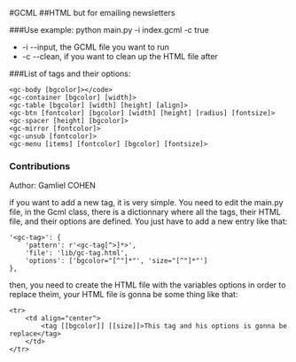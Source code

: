 
#GCML
##HTML but for emailing newsletters

###Use example:
	python main.py -i index.gcml -c true

* -i --input, the GCML file you want to run
* -c --clean, if you want to clean up the HTML file after

###List of tags and their options:

	<gc-body [bgcolor]></code>
	<gc-container [bgcolor] [width]>
	<gc-table [bgcolor] [width] [height] [align]>
	<gc-btn [fontcolor] [bgcolor] [width] [height] [radius] [fontsize]>
	<gc-spacer [height] [bgcolor]>
	<gc-mirror [fontcolor]>
	<gc-unsub [fontcolor]>
	<gc-menu [items] [fontcolor] [bgcolor] [fontsize]>

### Contributions
Author: Gamliel COHEN

if you want to add a new tag, it is very simple.
You need to edit the main.py file, in the Gcml class,
there is a dictionnary where all the tags, their HTML file,
and their options are defined. You just have to add a new entry like that:

	'<gc-tag>': {
		'pattern': r'<gc-tag[^>]*>',
		'file': 'lib/gc-tag.html',
		'options': ['bgcolor="[^"]*"', 'size="[^"]*"']
	},

then, you need to create the HTML file with the variables
options in order to replace theim, your HTML file is gonna be some thing like that:

	<tr>
		<td align="center">
			<tag [[bgcolor]] [[size]]>This tag and his options is gonna be replace</tag>
		</td>
	</tr>
